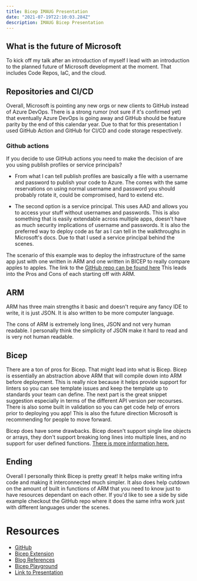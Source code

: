 ```yaml
---
title: Bicep IMAUG Presentation
date: "2021-07-19T22:10:03.284Z"
description: IMAUG Bicep Presentation
---
```


## What is the future of Microsoft
To kick off my talk after an introduction of myself I lead with an introduction to the planned future of Microsoft development at the moment. That includes Code Repos, IaC, and the cloud.

## Repositories and CI/CD
Overall, Microsoft is pointing any new orgs or new clients to GitHub instead of Azure DevOps. There is a strong rumor (not sure if it's confirmed yet) that eventually Azure DevOps is going away and GitHub should be feature parity by the end of this calendar year. Due to that for this presentation I used GitHub Action and GitHub for CI/CD and code storage respectively. 

### Github actions
If you decide to use GitHub actions you need to make the decision of are you using publish profiles or service principals? 

- From what I can tell publish profiles are basically a file with a username and password to publish your code to Azure. The comes with the same reservations on using normal username and password you should probably rotate it, could be compromised, hard to extend etc. 

- The second option is a service principal. This uses AAD and allows you to access your stuff without usernames and passwords. This is also something that is easily extendable across multiple apps, doesn't have as much security implications of username and passwords. It is also the preferred way to deploy code as far as I can tell in the walkthroughs in Microsoft's docs. Due to that I used a service principal behind the scenes.

The scenario of this example was to deploy the infrastructure of the same app just with one written in ARM and one written in BICEP to really compare apples to apples. The link to the [GitHub repo can be found here](https://github.com/Alec13355/IMAUGBicep) This leads into the Pros and Cons of each starting off with ARM.

## ARM
ARM has three main strengths it basic and doesn't require any fancy IDE to write, it is just JSON. It is also written to be more computer language. 

The cons of ARM is extremely long lines, JSON and not very human readable. I personally think the simplicity of JSON make it hard to read and is very not human readable. 

## Bicep
There are a ton of pros for Bicep. That might lead into what is Bicep. Bicep is essentially an abstraction above ARM that will compile down into ARM before deployment. This is really nice because it helps provide support for linters so you can see template issues and keep the template up to standards your team can define. The next part is the great snippet suggestion especially in terms of the different API version per recourses. There is also some built in validation so you can get code help of errors prior to deploying you app! This is also the future direction Microsoft is recommending for people to move forward.

Bicep does have some drawbacks. Bicep doesn't support single line objects or arrays, they don't support breaking long lines into multiple lines, and no support for user defined functions. [There is more information here.](https://docs.microsoft.com/en-us/azure/azure-resource-manager/bicep/overview#known-limitations)

## Ending
Overall I personally think Bicep is pretty great! It helps make writing infra code and making it interconnected much simpler. It also does help cutdown on the amount of built in functions of ARM that you need to know just to have resources dependant on each other. If you'd like to see a side by side example checkout the GitHub repo where it does the same infra work just with different languages under the scenes. 

# Resources
- [GitHub](https://github.com/Alec13355/IMAUGBicep)
- [Bicep Extension](https://github.com/Azure/bicep/blob/main/docs/installing.md#install-the-bicep-vs-code-extension)
- [Blog References](https://4bes.nl/2021/06/27/build-test-and-deploy-bicep-through-github-actions/)
- [Bicep Playground](https://bicepdemo.z22.web.core.windows.net/)
- [Link to Presentation](https://www.youtube.com/watch?v=CAV0zrK01Wo)